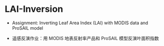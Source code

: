 # LAI-Inversion
- Assignment: Inverting Leaf Area Index (LAI) with MODIS data and ProSAIL model

- 遥感反演作业：用 MODIS 地表反射率产品和 ProSAIL 模型反演叶面积指数
